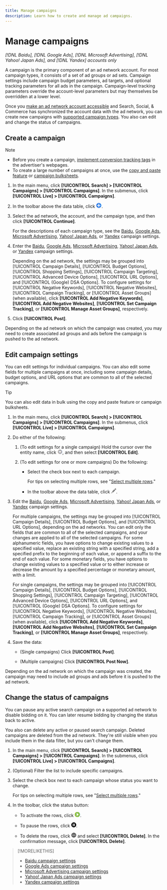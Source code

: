 ```yaml
---
title: Manage campaigns
description: Learn how to create and manage ad campaigns.
---
```

# Manage campaigns

*[!DNL Baidu], [!DNL Google Ads], [!DNL Microsoft Advertising], [!DNL Yahoo! Japan Ads], and [!DNL Yandex] accounts only*

A campaign is the primary component of an ad network account. For most campaign types, it consists of a set of ad groups or ad sets. Campaign settings include campaign budget parameters, ad targets, and optional tracking parameters for all ads in the campaign. Campaign-level tracking parameters override the account-level parameters but may themselves be overridden at a lower level.

Once you [make an ad network account accessible](/help/search-social-commerce/campaign-management/accounts/ad-network-account-manage.md) and Search, Social, & Commerce has synchronized the account data with the ad network, you can create new campaigns with [supported campaign types](/help/search-social-commerce/introduction/supported-inventory.md). You also can edit and change the status of campaigns.

## Create a campaign

>[!NOTE]
>
>* Before you create a campaign, [implement conversion tracking tags](/help/search-social-commerce/tracking/conversion-tracking-about.md) in the advertiser's webpages.
>* To create a large number of campaigns at once, use the [copy and paste feature](/help/search-social-commerce/campaign-management/campaigns/copy-paste.md) or [campaign bulksheets](/help/search-social-commerce/campaign-management/bulksheets/bulksheet-about.md).

1. In the main menu, click **[!UICONTROL Search] > [!UICONTROL Campaigns] > [!UICONTROL Campaigns]**. In the submenus, click **[!UICONTROL Live] > [!UICONTROL Campaigns]**.

1. In the toolbar above the data table, click ![Create](/help/search-social-commerce/assets/add.png "Create").

1. Select the ad network, the account, and the campaign type, and then click **[!UICONTROL Continue]**.
   
   For the descriptions of each campaign type, see the [Baidu](/help/search-social-commerce/campaign-management/campaigns/campaign-settings-baidu.md), [Google Ads](/help/search-social-commerce/campaign-management/campaigns/campaign-settings-google.md), [Microsoft Advertising](/help/search-social-commerce/campaign-management/campaigns/campaign-settings-microsoft.md), [Yahoo! Japan Ads](/help/search-social-commerce/campaign-management/campaigns/campaign-settings-yahoo-japan.md), or [Yandex](/help/search-social-commerce/campaign-management/campaigns/campaign-settings-yandex.md) campaign settings.

1. Enter the [Baidu](/help/search-social-commerce/campaign-management/campaigns/campaign-settings-baidu.md), [Google Ads](/help/search-social-commerce/campaign-management/campaigns/campaign-settings-google.md), [Microsoft Advertising](/help/search-social-commerce/campaign-management/campaigns/campaign-settings-microsoft.md), [Yahoo! Japan Ads](/help/search-social-commerce/campaign-management/campaigns/campaign-settings-yahoo-japan.md), or [Yandex](/help/search-social-commerce/campaign-management/campaigns/campaign-settings-yandex.md) campaign settings.

   Depending on the ad network, the settings may be grouped into [!UICONTROL Campaign Details], [!UICONTROL Budget Options], [!UICONTROL Shopping Settings], [!UICONTROL Campaign Targeting], [!UICONTROL Advanced Device Options], [!UICONTROL URL Options], and [!UICONTROL (Google) DSA Options]. To configure settings for [!UICONTROL Negative Keywords], [!UICONTROL Negative Websites], [!UICONTROL Campaign Tracking], or [!UICONTROL Asset Groups] (when available), click **[!UICONTROL Add Negative Keywords]**, **[!UICONTROL Add Negative Websites]**, **[!UICONTROL Set Campaign Tracking]**, or **[!UICONTROL Manage Asset Groups]**, respectively.

1. Click **[!UICONTROL Post]**.

Depending on the ad network on which the campaign was created, you may need to create associated ad groups and ads before the campaign is pushed to the ad network.

## Edit campaign settings

You can edit settings for individual campaigns. You can also edit some fields for multiple campaigns at once, including some campaign details, budget options, and URL options that are common to all of the selected campaigns.

>[!TIP]
>
>You can also edit data in bulk using the copy and paste feature or campaign bulksheets.

1. In the main menu, click **[!UICONTROL Search] > [!UICONTROL Campaigns] > [!UICONTROL Campaigns]**. In the submenus, click **[!UICONTROL Live] > [!UICONTROL Campaigns]**.

1. Do either of the following:

   1. (To edit settings for a single campaign) Hold the cursor over the entity name, click ![Menu icon](/help/search-social-commerce/assets/arrow-dropdown-menu.png "Menu icon"), and then select **[!UICONTROL Edit]**.
   
   1. (To edit settings for one or more campaigns) Do the following:
   
      * Select the check box next to each campaign.
        
        For tips on selecting multiple rows, see "[Select multiple rows](/help/search-social-commerce/common-tasks/navigation-editing-selection/multiple-rows-select.md)."
     
      * In the toolbar above the data table, click ![Edit](/help/search-social-commerce/assets/edit.png "Edit").

1. Edit the [Baidu](/help/search-social-commerce/campaign-management/campaigns/campaign-settings-baidu.md), [Google Ads](/help/search-social-commerce/campaign-management/campaigns/campaign-settings-google.md), [Microsoft Advertising](/help/search-social-commerce/campaign-management/campaigns/campaign-settings-microsoft.md), [Yahoo! Japan Ads](/help/search-social-commerce/campaign-management/campaigns/campaign-settings-yahoo-japan.md), or [Yandex](/help/search-social-commerce/campaign-management/campaigns/campaign-settings-yandex.md) campaign settings.

   For multiple campaigns, the settings may be grouped into [!UICONTROL Campaign Details], [!UICONTROL Budget Options], and [!UICONTROL URL Options], depending on the ad networks. You can edit only the fields that are common to all of the selected campaigns, and your changes are applied to all of the selected campaigns. For some alphanumeric fields, you have options to change existing values to a specified value, replace an existing string with a specified string, add a specified prefix to the beginning of each value, or append a suffix to the end of each value. For some monetary fields, you have options to change existing values to a specified value or to either increase or decrease the amount by a specified percentage or monetary amount, with a limit.

   For single campaigns, the settings may be grouped into [!UICONTROL Campaign Details], [!UICONTROL Budget Options], [!UICONTROL Shopping Settings], [!UICONTROL Campaign Targeting], [!UICONTROL Advanced Device Options], [!UICONTROL URL Options], and [!UICONTROL (Google) DSA Options]. To configure settings for [!UICONTROL Negative Keywords], [!UICONTROL Negative Websites], [!UICONTROL Campaign Tracking], or [!UICONTROL Asset Groups] (when available), click **[!UICONTROL Add Negative Keywords]**, **[!UICONTROL Add Negative Websites]**, **[!UICONTROL Set Campaign Tracking]**, or **[!UICONTROL Manage Asset Groups]**, respectively.

1. Save the data:
   
   * (Single campaigns) Click **[!UICONTROL Post]**.

   * (Multiple campaigns) Click **[!UICONTROL Post Now]**.

Depending on the ad network on which the campaign was created, the campaign may need to include ad groups and ads before it is pushed to the ad network.

## Change the status of campaigns

You can pause any active search campaign on a supported ad network to disable bidding on it. You can later resume bidding by changing the status back to active.

You also can delete any active or paused search campaign. Deleted campaigns are deleted from the ad network. They're still visible when you include them in the data filter, but you can't change them.

1. In the main menu, click **[!UICONTROL Search] > [!UICONTROL Campaigns] > [!UICONTROL Campaigns]**. In the submenus, click **[!UICONTROL Live] > [!UICONTROL Campaigns]**.

1. (Optional) Filter the list to include specific campaigns.

1. Select the check box next to each campaign whose status you want to change.

   For tips on selecting multiple rows, see "[Select multiple rows](/help/search-social-commerce/common-tasks/navigation-editing-selection/multiple-rows-select.md)."

1. In the toolbar, click the status button:

   * To activate the rows, click ![Activate](/help/search-social-commerce/assets/activate.png "Activate").
   
   * To pause the rows, click ![Pause](/help/search-social-commerce/assets/pause.png "Pause").
   
   * To delete the rows, click ![More](/help/search-social-commerce/assets/more.png "More") and select **[!UICONTROL Delete]**. In the confirmation message, click **[!UICONTROL Delete]**.

>[!MORELIKETHIS]
>
>* [Baidu campaign settings](/help/search-social-commerce/campaign-management/campaigns/campaign-settings-baidu.md)
>* [Google Ads campaign settings](/help/search-social-commerce/campaign-management/campaigns/campaign-settings-google.md)
>* [Microsoft Advertising campaign settings](/help/search-social-commerce/campaign-management/campaigns/campaign-settings-microsoft.md)
>* [Yahoo! Japan Ads campaign settings](/help/search-social-commerce/campaign-management/campaigns/campaign-settings-yahoo-japan.md)
>* [Yandex campaign settings](/help/search-social-commerce/campaign-management/campaigns/campaign-settings-yandex.md)
